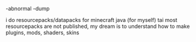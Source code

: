 -abnormal
-dump

i do resourcepacks/datapacks for minecraft java (for myself) tai most resourcepacks are not published, 
my dream is to understand how to make plugins, mods, shaders, skins
